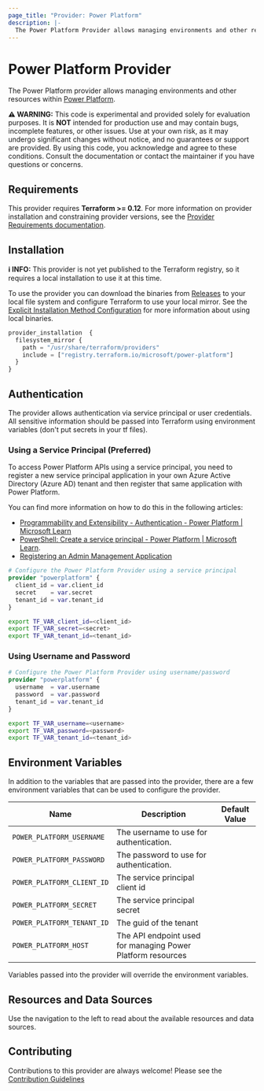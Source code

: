 ```yaml
---
page_title: "Provider: Power Platform"
description: |-
  The Power Platform Provider allows managing environments and other resources within [Power Platform](https://powerplatform.microsoft.com/)
---
```


# Power Platform Provider

The Power Platform provider allows managing environments and other resources within [Power Platform](https://powerplatform.microsoft.com/).

**⚠️ WARNING:** This code is experimental and provided solely for evaluation purposes. It is **NOT** intended for production use and may contain bugs, incomplete features, or other issues. Use at your own risk, as it may undergo significant changes without notice, and no guarantees or support are provided. By using this code, you acknowledge and agree to these conditions. Consult the documentation or contact the maintainer if you have questions or concerns.

## Requirements

This provider requires **Terraform >= 0.12**.  For more information on provider installation and constraining provider versions, see the [Provider Requirements documentation](https://developer.hashicorp.com/terraform/language/providers/requirements).

## Installation

**ℹ INFO:** This provider is not yet published to the Terraform registry, so it requires a local installation to use it at this time.

To use the provider you can download the binaries from [Releases](https://github.com/microsoft/terraform-provider-power-platform/releases) to your local file system and configure Terraform to use your local mirror.  See the [Explicit Installation Method Configuration](https://developer.hashicorp.com/terraform/cli/config/config-file#explicit-installation-method-configuration) for more information about using local binaries.

```terraform
provider_installation  {
  filesystem_mirror {
    path = "/usr/share/terraform/providers"
    include = ["registry.terraform.io/microsoft/power-platform"]
  }
}
```

## Authentication

The provider allows authentication via service principal or user credentials. All sensitive information should be passed into Terraform using environment variables (don't put secrets in your tf files).

### Using a Service Principal (Preferred)

To access Power Platform APIs using a service principal, you need to register a new service principal application in your own Azure Active Directory (Azure AD) tenant and then register that same application with Power Platform.

You can find more information on how to do this in the following articles:

- [Programmability and Extensibility - Authentication - Power Platform | Microsoft Learn](https://learn.microsoft.com/en-us/power-platform/admin/programmability-authentication-v2)
- [PowerShell: Create a service principal - Power Platform | Microsoft Learn](https://learn.microsoft.com/en-us/power-platform/admin/powershell-create-service-principal).
- [Registering an Admin Management Application](https://learn.microsoft.com/en-us/power-platform/admin/powerplatform-api-create-service-principal#registering-an-admin-management-application)

```terraform
# Configure the Power Platform Provider using a service principal
provider "powerplatform" {
  client_id = var.client_id
  secret    = var.secret
  tenant_id = var.tenant_id
}
```

```bash
export TF_VAR_client_id=<client_id>
export TF_VAR_secret=<secret>
export TF_VAR_tenant_id=<tenant_id>
```

### Using Username and Password

```terraform
# Configure the Power Platform Provider using username/password
provider "powerplatform" {
  username  = var.username
  password  = var.password
  tenant_id = var.tenant_id
}
```

```bash
export TF_VAR_username=<username>
export TF_VAR_password=<password>
export TF_VAR_tenant_id=<tenant_id>
```

## Environment Variables

In addition to the variables that are passed into the provider, there are a few environment variables that can be used to configure the provider.

| Name | Description | Default Value |
|------|-------------|---------------|
| `POWER_PLATFORM_USERNAME` | The username to use for authentication. | |
| `POWER_PLATFORM_PASSWORD` | The password to use for authentication. | |
| `POWER_PLATFORM_CLIENT_ID` | The service principal client id | |
| `POWER_PLATFORM_SECRET` | The service principal secret | |
| `POWER_PLATFORM_TENANT_ID` | The guid of the tenant | |
| `POWER_PLATFORM_HOST` | The API endpoint used for managing Power Platform resources | |

Variables passed into the provider will override the environment variables.

## Resources and Data Sources

Use the navigation to the left to read about the available resources and data sources.

## Contributing

Contributions to this provider are always welcome! Please see the [Contribution Guidelines](https://github.com/microsoft/terraform-provider-power-platform/)
